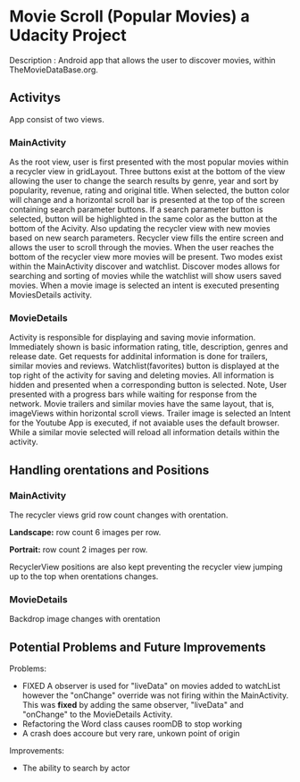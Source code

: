 # Movie Scroll (Popular Movies) a Udacity Project

Description : Android app that allows the user to discover movies, within TheMovieDataBase.org.

## Activitys

App consist of two views.

### MainActivity

As the root view, user is first presented with the most popular movies within a recycler view in gridLayout. Three buttons exist at the bottom of the view allowing the user to change the search results by genre, year and sort by popularity, revenue, rating and original title. When selected, the button color will change and a horizontal scroll bar is presented at the top of the screen containing search parameter buttons. If a search parameter button is selected, button will be highlighted in the same color as the button at the bottom of the Acivity. Also updating the recycler view with new movies based on new search parameters. Recycler view fills the entire screen and allows the user to scroll through the movies. When the user reaches the bottom of the recycler view more movies will be present. Two modes exist within the MainActivity discover and watchlist. Discover modes allows for searching and sorting of movies while the watchlist will show users saved movies. When a movie image is selected an intent is executed presenting MoviesDetails activity. 

### MovieDetails

Activity is responsible for displaying and saving movie information. Immediately shown is basic information rating, title, description, genres and release date. Get requests for addinital information is done for trailers, similar movies and reviews. Watchlist(favorites) button is displayed at the top right of the activity for saving and deleting movies. All information is hidden and presented when a corresponding button is selected. Note, User presented with a progress bars while waiting for response from the network. Movie trailers and similar movies have the same layout, that is, imageViews within horizontal scroll views. Trailer image is selected an Intent for the Youtube App is executed, if not avaiable uses the default browser. While a similar movie selected will reload all information details within the activity.

## Handling orentations and Positions

### MainActivity

The recycler views grid row count changes with orentation. 

<b>Landscape:</b> row count 6 images per row.

<b>Portrait:</b> row count 2 images per row.

RecyclerView positions are also kept preventing the recycler view jumping up to the top when orentations changes.

### MovieDetails

Backdrop image changes with orentation

## Potential Problems and Future Improvements

Problems:
- FIXED A observer is used for "liveData" on movies added to watchList however the "onChange" override was not firing within the MainActivity. This was <b>fixed</b> by adding the same observer, "liveData" and "onChange" to the MovieDetails Activity.
- Refactoring the Word class causes roomDB to stop working
- A crash does accoure but very rare, unkown point of origin

Improvements:
- The ability to search by actor
